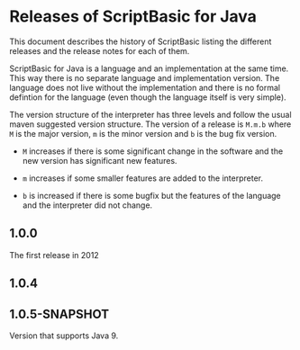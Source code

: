 # Releases of ScriptBasic for Java

This document describes the history of ScriptBasic listing the different releases and the release notes for each of them.

ScriptBasic for Java is a language and an implementation at the same time. This way there is no separate language and
implementation version. The language does not live without the implementation and there is no formal defintion for the
language (even though the language itself is very simple).

The version structure of the interpreter has three levels and follow the usual maven suggested version structure. The version
of a release is `M.m.b` where `M` is the major version, `m` is the minor version and `b` is the bug fix version.

* `M` increases if there is some significant change in the software and the new version has significant new features.

* `m` increases if some smaller features are added to the interpreter.

* `b` is increased if there is some bugfix but the features of the language and the interpreter did not change.


## 1.0.0
The first release in 2012

## 1.0.4


## 1.0.5-SNAPSHOT
Version that supports Java 9. 